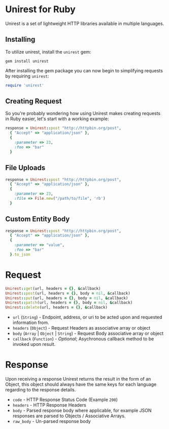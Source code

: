# Unirest for Ruby

Unirest is a set of lightweight HTTP libraries available in multiple languages.

## Installing
To utilize unirest, install the `unirest` gem:

```
gem install unirest
```

After installing the gem package you can now begin to simplifying requests by requiring `unirest`:

```ruby
require 'unirest'
```

## Creating Request
So you're probably wondering how using Unirest makes creating requests in Ruby easier, let's start with a working example:

```ruby
response = Unirest::post "http://httpbin.org/post",
  { "Accept" => "application/json" },
  {
    :parameter => 23,
    :foo => "bar"
  }
```


## File Uploads
```ruby
response = Unirest::post "http://httpbin.org/post",
  { "Accept" => "application/json" },
  {
    :parameter => 23,
    :file => File.new("/path/to/file", 'rb')
  }
```
 
## Custom Entity Body
```ruby
response = Unirest::post "http://httpbin.org/post",
  { "Accept" => "application/json" },
  {
    :parameter => "value",
    :foo => "bar"
  }.to_json
```

# Request
```ruby
Unirest::get(url, headers = {}, &callback) 
Unirest::post(url, headers = {}, body = nil, &callback)
Unirest::put(url, headers = {}, body = nil, &callback)
Unirest::patch(url, headers = {}, body = nil, &callback)
Unirest::delete(url, headers = {}, &callback)
```
  
- `url` (`String`) - Endpoint, address, or uri to be acted upon and requested information from.
- `headers` (`Object`) - Request Headers as associative array or object
- `body` (`Array` | `Object` | `String`) - Request Body associative array or object
- `callback` (`Function`) - _Optional_; Asychronous callback method to be invoked upon result.

# Response
Upon receiving a response Unirest returns the result in the form of an Object, this object should always have the same keys for each language regarding to the response details.

- `code` - HTTP Response Status Code (Example `200`)
- `headers` - HTTP Response Headers
- `body` - Parsed response body where applicable, for example JSON responses are parsed to Objects / Associative Arrays.
- `raw_body` - Un-parsed response body
